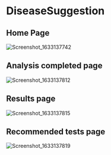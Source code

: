 # DiseaseSuggestion

## Home Page
![Screenshot_1633137742](https://user-images.githubusercontent.com/52897285/135699532-c1327cdc-2f81-4faf-9415-32e94d4aca42.png)

## Analysis completed page
![Screenshot_1633137812](https://user-images.githubusercontent.com/52897285/135699534-dccaa2ac-bd2a-492a-bf2b-6745d33be75f.png)

## Results page
![Screenshot_1633137815](https://user-images.githubusercontent.com/52897285/135699535-322d8bae-e2b6-4827-8e92-398fc562b430.png)

## Recommended tests page
![Screenshot_1633137819](https://user-images.githubusercontent.com/52897285/135699536-96e787ea-c4d0-4027-9ead-c822cc411ed1.png)
